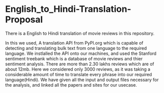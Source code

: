 # English_to_Hindi-Translation-Proposal
There is a English to Hindi translation of movie reviews in this repository.

In this we used,
  A translation API from PyPI.org which is capable of detecting and translating bulk text from one language to the required language.
  We instlalled the API onto our machines, and used the Stanford sentiment treebank which is a database of movie reviews and thier sentiment analysis.
  There are more than 2.30 lakhs reviews which are of about 12mb. 
  Here we considered only 3000 reviews, as it was taking a considerable amount of time to translate every phrase into our required language(Hindi). 
  We have given all the input and output files necessary for the analysis, and linked all the papers and sites for our usecase.
  
